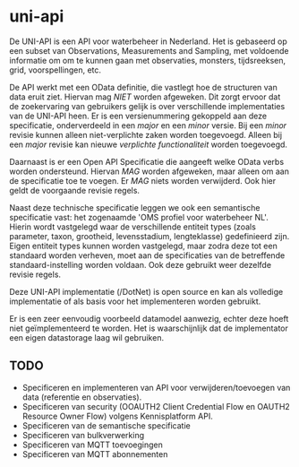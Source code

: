 # uni-api

De UNI-API is een API voor waterbeheer in Nederland. Het is gebaseerd op een subset van Observations, Measurements and Sampling, met voldoende informatie om om te kunnen gaan met observaties, monsters, tijdsreeksen, grid, voorspellingen, etc.

De API werkt met een OData definitie, die vastlegt hoe de structuren van data eruit ziet. Hiervan mag *NIET* worden afgeweken. Dit zorgt ervoor dat de zoekervaring van gebruikers gelijk is over verschillende implementaties van de UNI-API heen. Er is een versienummering gekoppeld aan deze specificatie, onderverdeeld in een *major* en een *minor* versie.
Bij een *minor* revisie kunnen alleen niet-verplichte zaken worden toegevoegd. Alleen bij een *major* revisie kan nieuwe *verplichte functionaliteit* worden toegevoegd.

Daarnaast is er een Open API Specificatie die aangeeft welke OData verbs worden ondersteund. Hiervan *MAG* worden afgeweken, maar alleen om aan de specificatie toe te voegen. Er *MAG* niets worden verwijderd.
Ook hier geldt de voorgaande revisie regels.

Naast deze technische specificatie leggen we ook een semantische specificatie vast: het zogenaamde 'OMS profiel voor waterbeheer NL'.
Hierin wordt vastgelegd waar de verschillende entiteit types (zoals parameter, taxon, grootheid, levensstadium, lengteklasse) gedefinieerd zijn.
Eigen entiteit types kunnen worden vastgelegd, maar zodra deze tot een standaard worden verheven, moet aan de specificaties van de betreffende standaard-instelling worden voldaan.
Ook deze gebruikt weer dezelfde revisie regels.

Deze UNI-API implementatie (/DotNet) is open source en kan als volledige implementatie of als basis voor het implementeren worden gebruikt.

Er is een zeer eenvoudig voorbeeld datamodel aanwezig, echter deze hoeft niet ge&iuml;mplementeerd te worden. Het is waarschijnlijk dat de implementator een eigen datastorage laag wil gebruiken.

## TODO

- Specificeren en implementeren van API voor verwijderen/toevoegen van data (referentie en observaties).
- Specificeren van security (OOAUTH2 Client Credential Flow en OAUTH2 Resource Owner Flow) volgens Kennisplatform API.
- Specificeren van de semantische specificatie
- Specificeren van bulkverwerking
- Specificeren van MQTT toevoegingen
- Specificeren van MQTT abonnementen
